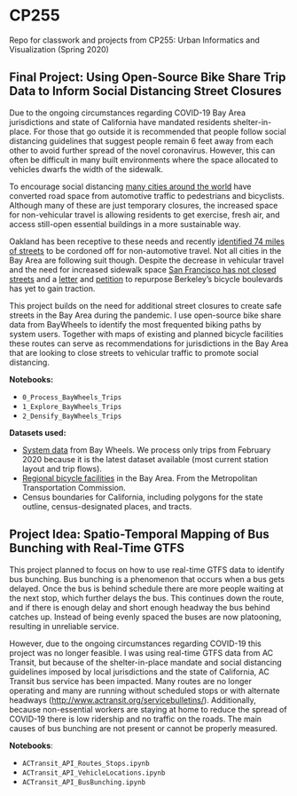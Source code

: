 # CP255
Repo for classwork and projects from CP255: Urban Informatics and Visualization (Spring 2020)

## Final Project: Using Open-Source Bike Share Trip Data to Inform Social Distancing Street Closures

Due to the ongoing circumstances regarding COVID-19 Bay Area jurisdictions and state of California have mandated residents shelter-in-place. For those that go outside it is recommended that people follow social distancing guidelines that suggest people remain 6 feet away from each other to avoid further spread of the novel coronavirus. However, this can often be difficult in many built environments where the space allocated to vehicles dwarfs the width of the sidewalk.

To encourage social distancing [many cities around the world](https://www.theguardian.com/world/2020/apr/11/world-cities-turn-their-streets-over-to-walkers-and-cyclists) have converted road space from automotive traffic to pedestrians and bicyclists. Although many of these are just temporary closures, the increased space for non-vehicular travel is allowing residents to get exercise, fresh air, and access still-open essential buildings in a more sustainable way.

Oakland has been receptive to these needs and recently [identified 74 miles of streets](https://sf.streetsblog.org/2020/04/10/oakland-to-open-74-miles-of-streets-for-safe-biking-and-recreation/) to be cordoned off for non-automotive travel. Not all cities in the Bay Area are following suit though. Despite the decrease in vehicular travel and the need for increased sidewalk space [San Francisco has not closed streets](https://sf.streetsblog.org/2020/03/30/people-desperate-for-space-but-so-far-bay-area-officials-wont-open-streets/) and a [letter](https://docs.google.com/document/u/1/d/e/2PACX-1vQQkbtEb3s0bfUMcLUMeu1Oa4OWnmxK9hsRLIRfw3PznZYCsc7kpUZ9pjpHS1La9PWUswL7q9LGVG7q/pub) and [petition](https://docs.google.com/forms/d/e/1FAIpQLSdIXHpAjaZVu9hTSbRgx7z5YAtl3ZiNsJTw3WA3-awvywsd9w/viewform) to repurpose Berkeley’s bicycle boulevards has yet to gain traction.

This project builds on the need for additional street closures to create safe streets in the Bay Area during the pandemic. I use open-source bike share data from BayWheels to identify the most frequented biking paths by system users. Together with maps of existing and planned bicycle facilities these routes can serve as recommendations for jurisdictions in the Bay Area that are looking to close streets to vehicular traffic to promote social distancing.

**Notebooks:**
* `0_Process_BayWheels_Trips`
* `1_Explore_BayWheels_Trips`
* `2_Densify_BayWheels_Trips`

**Datasets used:**
* [System data](https://www.lyft.com/bikes/bay-wheels/system-data) from Bay Wheels. We process only trips from February 2020 because it is the latest dataset available (most current station layout and trip flows).
* [Regional bicycle facilities](http://opendata.mtc.ca.gov/datasets/regional-bike-facilities?geometry=-122.400%2C37.800%2C-122.144%2C37.847) in the Bay Area. From the Metropolitan Transportation Commission.
* Census boundaries for California, including polygons for the state outline, census-designated places, and tracts.


## Project Idea: Spatio-Temporal Mapping of Bus Bunching with Real-Time GTFS

This project planned to focus on how to use real-time GTFS data to identify bus bunching. Bus bunching is a phenomenon that occurs when a bus gets delayed. Once the bus is behind schedule there are more people waiting at the next stop, which further delays the bus. This continues down the route, and if there is enough delay and short enough headway the bus behind catches up. Instead of being evenly spaced the buses are now platooning, resulting in unreliable service.

However, due to the ongoing circumstances regarding COVID-19 this project was no longer feasible. I was using real-time GTFS data from AC Transit, but because of the shelter-in-place mandate and social distancing guidelines imposed by local jurisdictions and the state of California, AC Transit bus service has been impacted. Many routes are no longer operating and many are running without scheduled stops or with alternate headways (http://www.actransit.org/servicebulletins/). Additionally, because non-essential workers are staying at home to reduce the spread of COVID-19 there is low ridership and no traffic on the roads. The main causes of bus bunching are not present or cannot be properly measured.

**Notebooks**:
* `ACTransit_API_Routes_Stops.ipynb`
* `ACTransit_API_VehicleLocations.ipynb`
* `ACTransit_API_BusBunching.ipynb`
